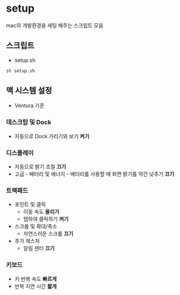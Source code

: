 # setup

mac의 개발환경을 세팅 해주는 스크립트 모음

## 스크립트

- setup.sh

```bash
sh setup.sh
```

## 맥 시스템 설정

- Ventura 기준

### 데스크탑 및 Dock

- 자동으로 Dock 가리기와 보기 **켜기**

### 디스플레이

- 자동으로 밝기 조절 **끄기**
- 고급 - 배터리 및 에너지 - 배터리를 사용할 때 화면 밝기를 약간 낮추기 **끄기**

### 트랙패드

- 포인트 및 클릭
  - 이동 속도 **올리기**
  - 탭하여 클릭하기 **켜기**
- 스크롤 및 확대/축소
  - 자연스러운 스크롤 **끄기**
- 추가 제스처
  - 알림 센터 **끄기**

### 키보드

- 키 반복 속도 **빠르게**
- 반복 지연 시간 **짧게**
